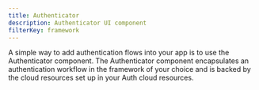 ```yaml
---
title: Authenticator
description: Authenticator UI component
filterKey: framework
---
```


A simple way to add authentication flows into your app is to use the Authenticator component. The Authenticator component encapsulates an authentication workflow in the framework of your choice and is backed by the cloud resources set up in your Auth cloud resources.

<inline-fragment framework="react" src="~/ui/auth/fragments/web/authenticator.md"></inline-fragment> <inline-fragment framework="angular" src="~/ui/auth/fragments/web/authenticator.md"></inline-fragment> <inline-fragment framework="vue" src="~/ui/auth/fragments/web/authenticator.md"></inline-fragment> <inline-fragment framework="ionic" src="~/ui/auth/fragments/web/authenticator.md"></inline-fragment> <inline-fragment framework="react-native" src="~/ui/auth/fragments/react-native/authenticator.md"></inline-fragment>
